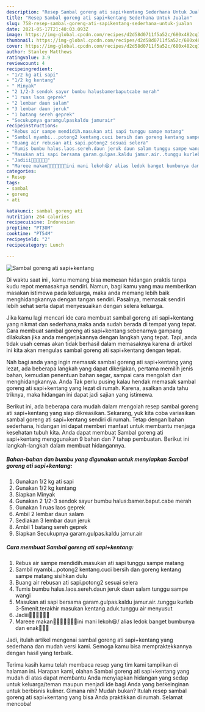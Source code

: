 ```yaml
---
description: "Resep Sambal goreng ati sapi+kentang Sederhana Untuk Jualan"
title: "Resep Sambal goreng ati sapi+kentang Sederhana Untuk Jualan"
slug: 758-resep-sambal-goreng-ati-sapikentang-sederhana-untuk-jualan
date: 2021-05-17T21:40:03.093Z
image: https://img-global.cpcdn.com/recipes/d2d58d0711f5a52c/680x482cq70/sambal-goreng-ati-sapikentang-foto-resep-utama.jpg
thumbnail: https://img-global.cpcdn.com/recipes/d2d58d0711f5a52c/680x482cq70/sambal-goreng-ati-sapikentang-foto-resep-utama.jpg
cover: https://img-global.cpcdn.com/recipes/d2d58d0711f5a52c/680x482cq70/sambal-goreng-ati-sapikentang-foto-resep-utama.jpg
author: Stanley Matthews
ratingvalue: 3.9
reviewcount: 4
recipeingredient:
- "1/2 kg ati sapi"
- "1/2 kg kentang"
- " Minyak"
- "2 1/2-3 sendok sayur bumbu halusbamerbaputcabe merah"
- "1 ruas laos geprek"
- "2 lembar daun salam"
- "3 lembar daun jeruk"
- "1 batang sereh geprek"
- "Secukupnya garamgulpaskaldu jamurair"
recipeinstructions:
- "Rebus air sampe mendidih.masukan ati sapi tunggu sampe matang"
- "Sambil nyambi...potong2 kentang.cuci bersih dan goreng kentang sampe matang sisihkan dulu"
- "Buang air rebusan ati sapi.potong2 sesuai selera"
- "Tumis bumbu halus.laos.sereh.daun jeruk daun salam tunggu sampe wangi"
- "Masukan ati sapi bersama garam.gulpas.kaldu jamur.air..tunggu kurleb 3-5menit.terakhir masukan kentang.aduk.tunggu air menyusut"
- "Jadiii🤗🤗🤗🤗🤤🤤"
- "Mareee makan🤗🤗🤗🤤🤤🤤🤤ini mani lekoh😆/ alias ledok banget bumbunya dan enak🤤🤤🤤"
categories:
- Resep
tags:
- sambal
- goreng
- ati

katakunci: sambal goreng ati 
nutrition: 264 calories
recipecuisine: Indonesian
preptime: "PT30M"
cooktime: "PT54M"
recipeyield: "2"
recipecategory: Lunch

---
```



![Sambal goreng ati sapi+kentang](https://img-global.cpcdn.com/recipes/d2d58d0711f5a52c/680x482cq70/sambal-goreng-ati-sapikentang-foto-resep-utama.jpg)

Di waktu  saat ini , kamu memang bisa memesan hidangan praktis tanpa kudu repot memasaknya sendiri. Namun, bagi kamu yang mau memberikan masakan istimewa pada keluarga, maka anda memang lebih baik menghidangkannya dengan tangan sendiri. Pasalnya, memasak sendiri lebih sehat serta dapat menyesuaikan dengan selera keluarga.

Jika kamu lagi mencari ide cara membuat sambal goreng ati sapi+kentang yang nikmat dan sederhana,maka anda sudah berada di tempat yang tepat. Cara membuat sambal goreng ati sapi+kentang  sebenarnya gampang dilakukan jika anda mengerjakannya dengan langkah yang tepat. Tapi, anda tidak usah cemas akan tidak berhasil dalam memasaknya 
karena di artikel ini kita akan mengulas sambal goreng ati sapi+kentang dengan tepat.  



Nah bagi anda yang ingin memasak sambal goreng ati sapi+kentang yang lezat, ada beberapa langkah yang dapat dikerjakan, pertama memilih jenis bahan, kemudian penentuan bahan segar, sampai cara mengolah dan menghidangkannya. Anda Tak perlu pusing kalau hendak memasak sambal goreng ati sapi+kentang yang lezat di rumah. Karena, asalkan anda  tahu triknya, maka hidangan ini dapat jadi sajian yang istimewa.

Berikut ini, ada beberapa cara mudah dalam mengolah resep sambal goreng ati sapi+kentang yang siap dikreasikan. Sekarang, yuk kita coba variasikan sambal goreng ati sapi+kentang sendiri di rumah. Tetap dengan bahan sederhana, hidangan ini dapat memberi manfaat untuk membantu menjaga kesehatan tubuh kita. Anda dapat membuat Sambal goreng ati sapi+kentang menggunakan 9 bahan dan 7 tahap pembuatan. Berikut ini langkah-langkah dalam membuat hidangannya.

<!--inarticleads1-->

##### Bahan-bahan dan bumbu yang digunakan untuk menyiapkan Sambal goreng ati sapi+kentang:

1. Gunakan 1/2 kg ati sapi
1. Gunakan 1/2 kg kentang
1. Siapkan  Minyak
1. Gunakan 2 1/2-3 sendok sayur bumbu halus:bamer.baput.cabe merah
1. Gunakan 1 ruas laos geprek
1. Ambil 2 lembar daun salam
1. Sediakan 3 lembar daun jeruk
1. Ambil 1 batang sereh geprek
1. Siapkan Secukupnya garam.gulpas.kaldu jamur.air




<!--inarticleads2-->

##### Cara membuat Sambal goreng ati sapi+kentang:

1. Rebus air sampe mendidih.masukan ati sapi tunggu sampe matang
1. Sambil nyambi...potong2 kentang.cuci bersih dan goreng kentang sampe matang sisihkan dulu
1. Buang air rebusan ati sapi.potong2 sesuai selera
1. Tumis bumbu halus.laos.sereh.daun jeruk daun salam tunggu sampe wangi
1. Masukan ati sapi bersama garam.gulpas.kaldu jamur.air..tunggu kurleb 3-5menit.terakhir masukan kentang.aduk.tunggu air menyusut
1. Jadiii🤗🤗🤗🤗🤤🤤
1. Mareee makan🤗🤗🤗🤤🤤🤤🤤ini mani lekoh😆/ alias ledok banget bumbunya dan enak🤤🤤🤤




Jadi, itulah artikel mengenai  sambal goreng ati sapi+kentang  yang sederhana dan mudah versi kami. Semoga kamu bisa mempraktekkannya dengan hasil yang terbaik. 

Terima kasih kamu telah membaca resep yang tim kami tampilkan di halaman ini. Harapan kami, olahan  Sambal goreng ati sapi+kentang yang mudah di atas dapat membantu Anda menyiapkan hidangan yang sedap untuk keluarga/teman maupun menjadi ide bagi Anda yang berkeinginan untuk berbisnis kuliner. Gimana nih? Mudah bukan? Itulah resep sambal goreng ati sapi+kentang yang bisa Anda praktikkan di rumah. Selamat mencoba!

